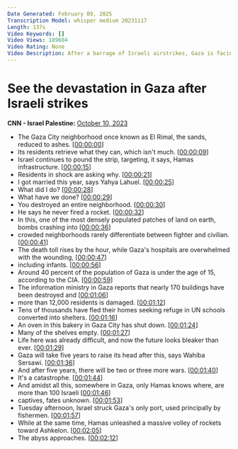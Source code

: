 ```yaml
---
Date Generated: February 09, 2025
Transcription Model: whisper medium 20231117
Length: 137s
Video Keywords: []
Video Views: 189604
Video Rating: None
Video Description: After a barrage of Israeli airstrikes, Gaza is facing extensive damage to its infrastructure. CNN’s Ben Wedeman reports. #CNN #News
---
```


# See the devastation in Gaza after Israeli strikes
**CNN - Israel Palestine:** [October 10, 2023](https://www.youtube.com/watch?v=U17nMZwUrqM)
*  The Gaza City neighborhood once known as El Rimal, the sands, reduced to ashes. [[00:00:00](https://www.youtube.com/watch?v=U17nMZwUrqM&t=0.0s)]
*  Its residents retrieve what they can, which isn't much. [[00:00:09](https://www.youtube.com/watch?v=U17nMZwUrqM&t=9.76s)]
*  Israel continues to pound the strip, targeting, it says, Hamas infrastructure. [[00:00:15](https://www.youtube.com/watch?v=U17nMZwUrqM&t=15.36s)]
*  Residents in shock are asking why. [[00:00:21](https://www.youtube.com/watch?v=U17nMZwUrqM&t=21.88s)]
*  I got married this year, says Yahya Lahuel. [[00:00:25](https://www.youtube.com/watch?v=U17nMZwUrqM&t=25.6s)]
*  What did I do? [[00:00:28](https://www.youtube.com/watch?v=U17nMZwUrqM&t=28.36s)]
*  What have we done? [[00:00:29](https://www.youtube.com/watch?v=U17nMZwUrqM&t=29.4s)]
*  You destroyed an entire neighborhood. [[00:00:30](https://www.youtube.com/watch?v=U17nMZwUrqM&t=30.72s)]
*  He says he never fired a rocket. [[00:00:32](https://www.youtube.com/watch?v=U17nMZwUrqM&t=32.82s)]
*  In this, one of the most densely populated patches of land on earth, bombs crashing into [[00:00:36](https://www.youtube.com/watch?v=U17nMZwUrqM&t=36.44s)]
*  crowded neighborhoods rarely differentiate between fighter and civilian. [[00:00:41](https://www.youtube.com/watch?v=U17nMZwUrqM&t=41.839999999999996s)]
*  The death toll rises by the hour, while Gaza's hospitals are overwhelmed with the wounding, [[00:00:47](https://www.youtube.com/watch?v=U17nMZwUrqM&t=47.32s)]
*  including infants. [[00:00:56](https://www.youtube.com/watch?v=U17nMZwUrqM&t=56.08s)]
*  Around 40 percent of the population of Gaza is under the age of 15, according to the CIA. [[00:00:59](https://www.youtube.com/watch?v=U17nMZwUrqM&t=59.28s)]
*  The information ministry in Gaza reports that nearly 170 buildings have been destroyed and [[00:01:06](https://www.youtube.com/watch?v=U17nMZwUrqM&t=66.16s)]
*  more than 12,000 residents is damaged. [[00:01:12](https://www.youtube.com/watch?v=U17nMZwUrqM&t=72.12s)]
*  Tens of thousands have fled their homes seeking refuge in UN schools converted into shelters. [[00:01:16](https://www.youtube.com/watch?v=U17nMZwUrqM&t=76.48s)]
*  An oven in this bakery in Gaza City has shut down. [[00:01:24](https://www.youtube.com/watch?v=U17nMZwUrqM&t=84.28s)]
*  Many of the shelves empty. [[00:01:27](https://www.youtube.com/watch?v=U17nMZwUrqM&t=87.56s)]
*  Life here was already difficult, and now the future looks bleaker than ever. [[00:01:29](https://www.youtube.com/watch?v=U17nMZwUrqM&t=89.84s)]
*  Gaza will take five years to raise its head after this, says Wahiba Sersawi. [[00:01:36](https://www.youtube.com/watch?v=U17nMZwUrqM&t=96.36s)]
*  And after five years, there will be two or three more wars. [[00:01:40](https://www.youtube.com/watch?v=U17nMZwUrqM&t=100.96000000000001s)]
*  It's a catastrophe. [[00:01:44](https://www.youtube.com/watch?v=U17nMZwUrqM&t=104.44s)]
*  And amidst all this, somewhere in Gaza, only Hamas knows where, are more than 100 Israeli [[00:01:46](https://www.youtube.com/watch?v=U17nMZwUrqM&t=106.76s)]
*  captives, fates unknown. [[00:01:53](https://www.youtube.com/watch?v=U17nMZwUrqM&t=113.88000000000001s)]
*  Tuesday afternoon, Israel struck Gaza's only port, used principally by fishermen. [[00:01:57](https://www.youtube.com/watch?v=U17nMZwUrqM&t=117.64s)]
*  While at the same time, Hamas unleashed a massive volley of rockets toward Ashkelon. [[00:02:05](https://www.youtube.com/watch?v=U17nMZwUrqM&t=125.68s)]
*  The abyss approaches. [[00:02:12](https://www.youtube.com/watch?v=U17nMZwUrqM&t=132.6s)]
